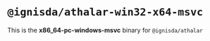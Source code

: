 # `@ignisda/athalar-win32-x64-msvc`

This is the **x86_64-pc-windows-msvc** binary for `@ignisda/athalar`
